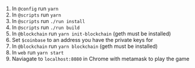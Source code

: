 1. In `@config` run `yarn`
2. In `@scripts` run `yarn`
3. In `@scripts` run `./run install`
4. In `@scripts` run `./run build`
5. In `@blockchain` run `yarn init-blockchain` (geth must be installed)
6. Set `$coinbase` to an address you have the private keys for
7. In `@blockchain` run `yarn blockchain` (geth must be installed)
8. In `web` run `yarn start`
9. Naviagate to `localhost:8080` in Chrome with metamask to play the game
